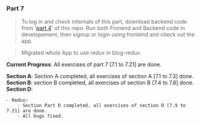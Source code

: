 ### Part 7

> To log in and check internals of this part, download backend code from '[part 4](https://github.com/Prabhat-Kumar-42/fullstackopen-exercises/tree/main/part4/blog)' of this repo.
> Run both Fronend and Backend code in developement, then signup or login using frontend and check out the app.

> Migrated whole App to use redux in blog-redux.

**Current Progress**: All exercises of part 7 [7.1 to 7.21] are done.

**Section A**: Section A completed, all exercises of section A [7.1 to 7.3] done.
**Section B**: section B completed, all exercises of section B [7.4 to 7.8] done.
**Section D**:

    - Redux:
        - Section Part D completed, all exercises of section D [7.9 to 7.21] are done.
        - All bugs fixed.

